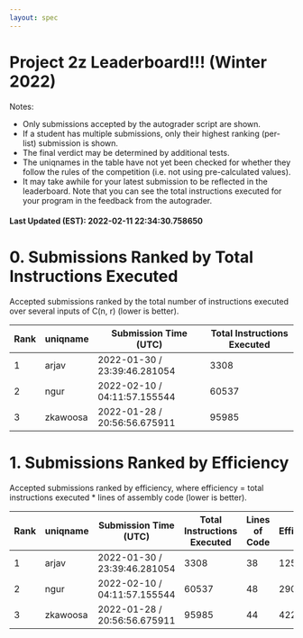 ```yaml
---
layout: spec
---
```


Project 2z Leaderboard!!! (Winter 2022)
==============================
Notes:
- Only submissions accepted by the autograder script are shown.
- If a student has multiple submissions, only their highest ranking (per-list) submission is shown.
- The final verdict may be determined by additional tests.
- The uniqnames in the table have not yet been checked for whether they follow the rules of the competition (i.e. not using pre-calculated values).
- It may take awhile for your latest submission to be reflected in the leaderboard. Note that you can see the total instructions executed for your program in the feedback from the autograder.


#### Last Updated (EST): 2022-02-11 22:34:30.758650

# 0. Submissions Ranked by Total Instructions Executed
Accepted submissions ranked by the total number of instructions executed over several inputs of C(n, r) (lower is better).

| Rank  | uniqname | Submission Time (UTC) | Total Instructions Executed |
|---|---|---|---|
| 1 | arjav | 2022-01-30 / 23:39:46.281054 | 3308 |
| 2 | ngur | 2022-02-10 / 04:11:57.155544 | 60537 |
| 3 | zkawoosa | 2022-01-28 / 20:56:56.675911 | 95985 |


# 1. Submissions Ranked by Efficiency
Accepted submissions ranked by efficiency, where efficiency = total instructions executed * lines of assembly code (lower is better).

| Rank  | uniqname | Submission Time (UTC) | Total Instructions Executed |Lines of Code | Efficiency |
|---|---|---|---|---|---|
| 1 | arjav | 2022-01-30 / 23:39:46.281054 | 3308 | 38 | 125704 |
| 2 | ngur | 2022-02-10 / 04:11:57.155544 | 60537 | 48 | 2905776 |
| 3 | zkawoosa | 2022-01-28 / 20:56:56.675911 | 95985 | 44 | 4223340 |

